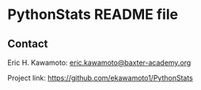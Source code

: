 # PythonStats README file



## Contact
Eric H. Kawamoto: eric.kawamoto@baxter-academy.org

Project link: https://github.com/ekawamoto1/PythonStats
